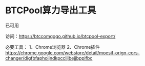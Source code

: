 BTCPool算力导出工具
===================

已可用

访问：https://btccomgogo.github.io/btcpool-export/

必要工具：
1、Chrome浏览器
2、Chrome插件 https://chrome.google.com/webstore/detail/moesif-orign-cors-changer/digfbfaphojjndkpccljibejjbppifbc
